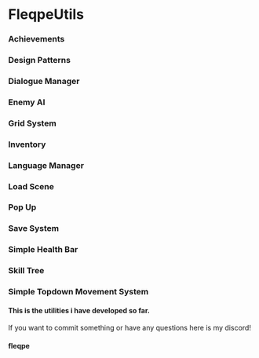 # FleqpeUtils
### Achievements
### Design Patterns
### Dialogue Manager
### Enemy AI
### Grid System
### Inventory
### Language Manager
### Load Scene
### Pop Up
### Save System 
### Simple Health Bar 
### Skill Tree 
### Simple Topdown Movement System
#### This is the utilities i have developed so far.
If you want to commit something or have any questions here is my discord!
#### fleqpe
